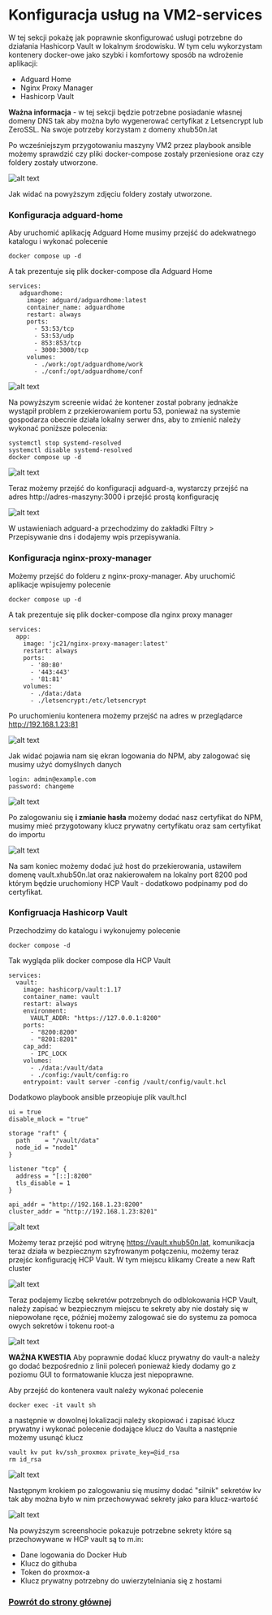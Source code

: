 # Konfiguracja usług na VM2-services

W tej sekcji pokażę jak poprawnie skonfigurować usługi potrzebne do działania Hashicorp Vault w lokalnym środowisku. W tym celu wykorzystam kontenery docker-owe jako szybki i komfortowy sposób na wdrożenie aplikacji:
 - Adguard Home
 - Nginx Proxy Manager
 - Hashicorp Vault

**Ważna informacja** - w tej sekcji będzie potrzebne posiadanie własnej domeny DNS tak aby można było wygenerować certyfikat z Letsencrypt lub ZeroSSL. Na swoje potrzeby korzystam z domeny xhub50n.lat

Po wcześniejszym przygotowaniu maszyny VM2 przez playbook ansible możemy sprawdzić czy pliki docker-compose zostały przeniesione oraz czy foldery zostały utworzone.

![alt text](./images/Docker%20configuration/check-docker.png)

Jak widać na powyższym zdjęciu foldery zostały utworzone.

### Konfiguracja adguard-home

Aby uruchomić aplikację Adguard Home musimy przejść do adekwatnego katalogu i wykonać polecenie 

```
docker compose up -d
```

A tak prezentuje się plik docker-compose dla Adguard Home

```
services:
   adguardhome:
     image: adguard/adguardhome:latest
     container_name: adguardhome
     restart: always
     ports:
       - 53:53/tcp
       - 53:53/udp
       - 853:853/tcp
       - 3000:3000/tcp
     volumes:
       - ./work:/opt/adguardhome/work
       - ./conf:/opt/adguardhome/conf
```

![alt text](./images/Docker%20configuration/adguard-error.png)

Na powyższym screenie widać że kontener został pobrany jednakże wystąpił problem z przekierowaniem portu 53, ponieważ na systemie gospodarza obecnie działa lokalny serwer dns, aby to zmienić należy wykonać poniższe polecenia:

```
systemctl stop systemd-resolved
systemctl disable systemd-resolved
docker compose up -d
```

![alt text](./images/Docker%20configuration/adguard-home.png)


Teraz możemy przejść do konfiguracji adguard-a, wystarczy przejść na adres http://adres-maszyny:3000 i przejść prostą konfigurację


![alt text](./images/Docker%20configuration/dns-rewrite.png)

W ustawieniach adguard-a przechodzimy do zakładki Filtry > Przepisywanie dns i dodajemy wpis przepisywania. 

### Konfiguracja nginx-proxy-manager

Możemy przejść do folderu z nginx-proxy-manager. Aby uruchomić aplikacje wpisujemy polecenie 

```
docker compose up -d
```

A tak prezentuje się plik docker-compose dla nginx proxy manager

```
services:
  app:
    image: 'jc21/nginx-proxy-manager:latest'
    restart: always
    ports:
      - '80:80'
      - '443:443'
      - '81:81'
    volumes:
      - ./data:/data
      - ./letsencrypt:/etc/letsencrypt
```

Po uruchomieniu kontenera możemy przejść na adres w przeglądarce http://192.168.1.23:81 

![alt text](./images/Docker%20configuration/npm-conf.png)

Jak widać pojawia nam się ekran logowania do NPM, aby zalogować się musimy użyć domyślnych danych
```
login: admin@example.com
password: changeme
```

![alt text](./images/Docker%20configuration/add-cert.png)

Po zalogowaniu się **i zmianie hasła** możemy dodać nasz certyfikat do NPM, musimy mieć przygotowany klucz prywatny certyfikatu oraz sam certyfikat do importu

![alt text](./images/Docker%20configuration/add-host.png)

Na sam koniec możemy dodać już host do przekierowania, ustawiłem domenę vault.xhub50n.lat oraz nakierowałem na lokalny port 8200 pod którym będzie uruchomiony HCP Vault - dodatkowo podpinamy pod do certyfikat.

### Konfigruacja Hashicorp Vault

Przechodzimy do katalogu i wykonujemy polecenie 

```
docker compose -d
```

Tak wygląda plik docker compose dla HCP Vault

```
services:
  vault:
    image: hashicorp/vault:1.17
    container_name: vault
    restart: always
    environment:
      VAULT_ADDR: "https://127.0.0.1:8200"
    ports:
      - "8200:8200"
      - "8201:8201"
    cap_add:
      - IPC_LOCK
    volumes:
      - ./data:/vault/data
      - ./config:/vault/config:ro
    entrypoint: vault server -config /vault/config/vault.hcl
```

Dodatkowo playbook ansible przeopiuje plik vault.hcl

```
ui = true
disable_mlock = "true"

storage "raft" {
  path    = "/vault/data"
  node_id = "node1"
}

listener "tcp" {
  address = "[::]:8200"
  tls_disable = 1
}

api_addr = "http://192.168.1.23:8200"
cluster_addr = "http://192.168.1.23:8201"
```

![alt text](./images/Docker%20configuration/vault-init.png)

Możemy teraz przejść pod witrynę https://vault.xhub50n.lat, komunikacja teraz działa w bezpiecznym szyfrowanym połączeniu, możemy teraz przejśc konfigurację HCP Vault. W tym miejscu klikamy Create a new Raft cluster

![alt text](./images/Docker%20configuration/create-vault-token.png)

Teraz podajemy liczbę sekretów potrzebnych do odblokowania HCP Vault, należy zapisać w bezpiecznym miejscu te sekrety aby nie dostały się w niepowołane ręce, później możemy zalogować sie do systemu za pomoca owych sekretów i tokenu root-a

![alt text](./images/Docker%20configuration/add-pv-key.png)

**WAŻNA KWESTIA** Aby poprawnie dodać klucz prywatny do vault-a należy go dodać bezpośrednio z linii poleceń ponieważ kiedy dodamy go z poziomu GUI to formatowanie klucza jest niepoprawne. 

Aby przejść do kontenera vault należy wykonać polecenie 

```
docker exec -it vault sh
```

a następnie w dowolnej lokalizacji należy skopiować i zapisać klucz prywatny i wykonać polecenie dodające klucz do Vaulta a następnie możemy usunąć klucz
```
vault kv put kv/ssh_proxmox private_key=@id_rsa
rm id_rsa
```


![alt text](./images/Docker%20configuration/add-kv.png)

Następnym krokiem po zalogowaniu się musimy dodać "silnik" sekretów kv tak aby można było w nim przechowywać sekrety jako para klucz-wartość


![alt text](./images/Docker%20configuration/create-secrets.png)

Na powyższym screenshocie pokazuje potrzebne sekrety które są przechowywane w HCP vault są to m.in:
 - Dane logowania do Docker Hub
 - Klucz do githuba
 - Token do proxmox-a
 - Klucz prywatny potrzebny do uwierzytelniania się z hostami

 ### [Powrót do strony głównej](../Docs.md)